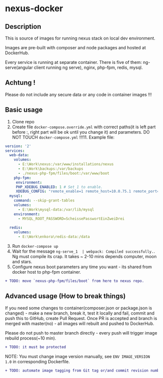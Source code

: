 # nexus-docker

## Description
This is source of images for running nexus stack on local dev environment.

Images are pre-built with composer and node packages and hosted at DockerHub.

Every service is running at separate container. 
There is five of them: ng-serve(angular client running ng serve), nginx, php-fpm, redis, mysql.

## Achtung !
Please do not include any secure data or any code in container images !!! 
 
## Basic usage
1. Clone repo
2. Create file `docker-compose.override.yml` with correct paths(it is left part before :, right part will be ok until you change it) and parameters. DO NOT TOUCH `docker-compose.yml` !!!11. Example file:
```yml
version: '2'
services:
  web-data:
    volumes:
      - E:\Work\nexus:/var/www/installations/nexus
      - E:\Work\backups:/var/backups
      - ./nexus-php-fpm/files/boot:/var/www/boot
    php-fpm:
     environment:
	 PHP_XDEBUG_ENABLED: 1 # Set 1 to enable.
	 XDEBUG_CONFIG: "remote_enable=1 remote_host=10.0.75.1 remote_port=9005 idekey=PHPSTORM remote_autostart=1"
  mysql:
    command: --skip-grant-tables
    volumes:
      - E:\Work\mysql-data:/var/lib/mysql
    environment:
      - MYSQL_ROOT_PASSWORD=ScheissePasswortEinZweiDrei
  
  redis:
    volumes:
      - E:\Work\enkora\redis-data:/data
```
3. Run `docker-compose up` 
4. Wait for the message ` ng-serve_1  | webpack: Compiled successfully. `. Ng must compile its crap. It takes ~ 2-10 mins depends computer, moon and stars.
5. Configure nexus boot parameters any time you want - its shared from docker host to php-fpm container.
 ```diff
 + TODO: move `nexus-php-fpm/files/boot` from here to nexus repo.
 ```


 

## Advanced usage (How to break things)
If you need some changes to container(composer.json or package.json is changed)  - make a new branch, break it, test it locally and fail, commit and push this to GitHub, create Pull Request. 
Once PR is accepted and branch is merged with master(no) - all images will rebuilt and pushed to DockerHub. 
   
Please do not push to master branch directly - every push will trigger image rebuild process(~10 min).
 ```diff
 + TODO: it must be protected
 ```

NOTE: You must change image version manually, see `ENV IMAGE_VERSION 1.0` in corresponding Dockerfile. 
 ```diff
 + TODO: automate image tagging from Git tag or/and commit revision number.
 ```
